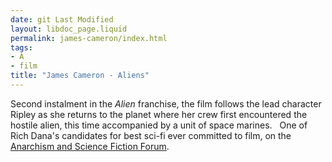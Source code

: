 ```yaml
---
date: git Last Modified
layout: libdoc_page.liquid
permalink: james-cameron/index.html
tags:
- A
- film
title: "James Cameron - Aliens"
---
```


Second instalment in the <em>Alien</em> franchise, the film follows the lead character Ripley as she returns to the  planet where her crew first encountered the hostile alien, this time accompanied  by a unit of space marines.
 
One of Rich Dana's candidates for best sci-fi  ever committed to film, on the <a href="https://www.facebook.com/groups/anarchismandsciencefiction/"> Anarchism and Science Fiction Forum</a>.